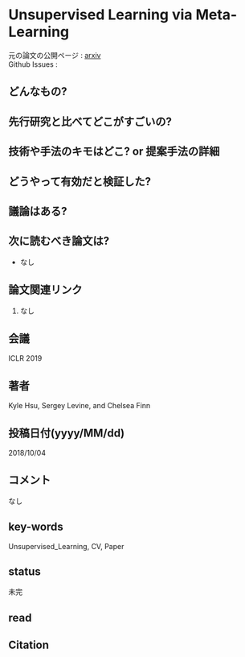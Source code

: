 # Unsupervised Learning via Meta-Learning

元の論文の公開ページ : [arxiv](https://arxiv.org/abs/1810.02334)  
Github Issues : 

## どんなもの?

## 先行研究と比べてどこがすごいの?

## 技術や手法のキモはどこ? or 提案手法の詳細

## どうやって有効だと検証した?

## 議論はある?

## 次に読むべき論文は?
- なし

## 論文関連リンク
1. なし

## 会議
ICLR 2019

## 著者
Kyle Hsu, Sergey Levine, and Chelsea Finn

## 投稿日付(yyyy/MM/dd)
2018/10/04

## コメント
なし

## key-words
Unsupervised_Learning, CV, Paper

## status
未完

## read

## Citation
